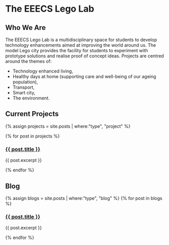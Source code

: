 # The EEECS Lego Lab


## Who We Are
The EEECS Lego Lab is a multidisciplinary space for students to develop technology enhancements aimed at improving the world around us. The model Lego city provides the facility for students to experiment with prototype solutions and realise proof of concept ideas. Projects are centred around the themes of:
* Technology enhanced living,
* Healthy days at home (supporting care and well-being of our ageing population),
* Transport,
* Smart city,
* The environment.

## Current Projects

{% assign projects = site.posts | where:"type", "project" %}

{% for post in projects %}
  <h3><a href="{{ post.url }}">{{ post.title }}</a></h3>
  <p>{{ post.excerpt }}</p>
{% endfor %}

## Blog

{% assign blogs = site.posts | where:"type", "blog" %}
{% for post in blogs %}
  <h3><a href="{{ post.url }}">{{ post.title }}</a></h3>
  <p>{{ post.excerpt }}</p>
{% endfor %}
